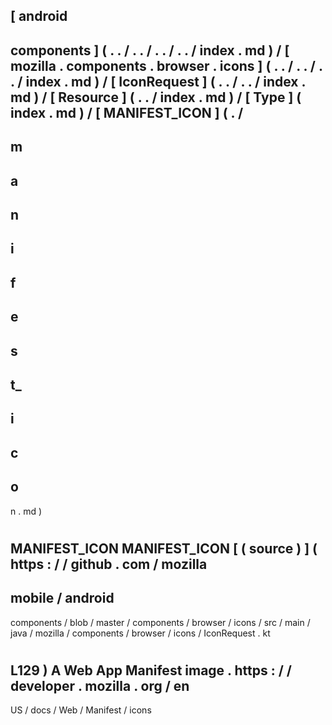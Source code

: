 [
android
-
components
]
(
.
.
/
.
.
/
.
.
/
.
.
/
index
.
md
)
/
[
mozilla
.
components
.
browser
.
icons
]
(
.
.
/
.
.
/
.
.
/
index
.
md
)
/
[
IconRequest
]
(
.
.
/
.
.
/
index
.
md
)
/
[
Resource
]
(
.
.
/
index
.
md
)
/
[
Type
]
(
index
.
md
)
/
[
MANIFEST_ICON
]
(
.
/
-
m
-
a
-
n
-
i
-
f
-
e
-
s
-
t_
-
i
-
c
-
o
-
n
.
md
)
#
MANIFEST_ICON
MANIFEST_ICON
[
(
source
)
]
(
https
:
/
/
github
.
com
/
mozilla
-
mobile
/
android
-
components
/
blob
/
master
/
components
/
browser
/
icons
/
src
/
main
/
java
/
mozilla
/
components
/
browser
/
icons
/
IconRequest
.
kt
#
L129
)
A
Web
App
Manifest
image
.
https
:
/
/
developer
.
mozilla
.
org
/
en
-
US
/
docs
/
Web
/
Manifest
/
icons
